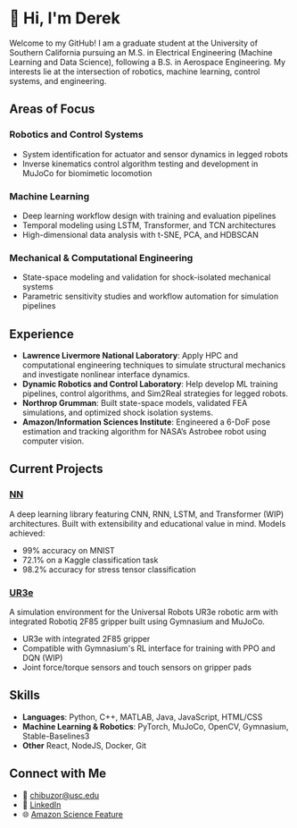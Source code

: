 # 👋 Hi, I'm Derek

Welcome to my GitHub! I am a graduate student at the University of Southern California pursuing an M.S. in Electrical Engineering (Machine Learning and Data Science), following a B.S. in Aerospace Engineering. My interests lie at the intersection of robotics, machine learning, control systems, and engineering. 

## Areas of Focus

### Robotics and Control Systems
- System identification for actuator and sensor dynamics in legged robots
- Inverse kinematics control algorithm testing and development in MuJoCo for biomimetic locomotion

### Machine Learning
- Deep learning workflow design with training and evaluation pipelines
- Temporal modeling using LSTM, Transformer, and TCN architectures
- High-dimensional data analysis with t-SNE, PCA, and HDBSCAN

### Mechanical & Computational Engineering
- State-space modeling and validation for shock-isolated mechanical systems
- Parametric sensitivity studies and workflow automation for simulation pipelines

## Experience

- **Lawrence Livermore National Laboratory**: Apply HPC and computational engineering techniques to simulate structural mechanics and investigate nonlinear interface dynamics.
- **Dynamic Robotics and Control Laboratory**: Help develop ML training pipelines, control algorithms, and Sim2Real strategies for legged robots.
- **Northrop Grumman**: Built state-space models, validated FEA simulations, and optimized shock isolation systems.
- **Amazon/Information Sciences Institute**: Engineered a 6-DoF pose estimation and tracking algorithm for NASA’s Astrobee robot using computer vision.

## Current Projects

### [NN](https://github.com/derekc22/NN)
A deep learning library featuring CNN, RNN, LSTM, and Transformer (WIP) architectures. Built with extensibility and educational value in mind. Models achieved:
- 99% accuracy on MNIST
- 72.1% on a Kaggle classification task
- 98.2% accuracy for stress tensor classification

### [UR3e](https://github.com/derekc22/UR3e)
A simulation environment for the Universal Robots UR3e robotic arm with integrated Robotiq 2F85 gripper built using Gymnasium and MuJoCo.
- UR3e with integrated 2F85 gripper
- Compatible with Gymnasium's RL interface for training with PPO and DQN (WIP)
- Joint force/torque sensors and touch sensors on gripper pads

## Skills

- **Languages**: Python, C++, MATLAB, Java, JavaScript, HTML/CSS
- **Machine Learning & Robotics**: PyTorch, MuJoCo, OpenCV, Gymnasium, Stable-Baselines3
- **Other** React, NodeJS, Docker, Git

## Connect with Me

- 📧 chibuzor@usc.edu  
- 🔗 [LinkedIn](https://www.linkedin.com/in/derekchibuzor)  
- 🌐 [Amazon Science Feature](https://www.amazon.science/news-and-features/usc-sure-student-develops-prototype-algorithm-to-help-automate-spacecraft-docking)
